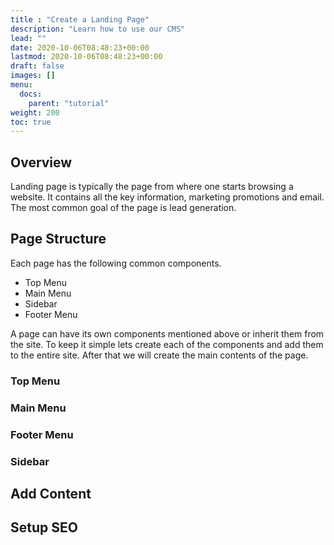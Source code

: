 ```yaml
---
title : "Create a Landing Page"
description: "Learn how to use our CMS"
lead: ""
date: 2020-10-06T08:48:23+00:00
lastmod: 2020-10-06T08:48:23+00:00
draft: false
images: []
menu:
  docs:
    parent: "tutorial"
weight: 200
toc: true
---
```

## Overview

Landing page is typically the page from where one starts browsing a website. It contains all the key
information, marketing promotions and email. The most common goal of the page is lead generation.

## Page Structure

Each page has the following common components.
* Top Menu
* Main Menu
* Sidebar
* Footer Menu

A page can have its own components mentioned above or inherit them from the site. To keep it simple lets create
each of the components and add them to the entire site. After that we will create the main contents of the page.

### Top Menu


### Main Menu


### Footer Menu


### Sidebar


## Add Content


## Setup SEO


